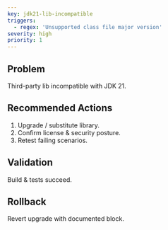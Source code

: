 ```yaml
---
key: jdk21-lib-incompatible
triggers:
  - regex: 'Unsupported class file major version'
severity: high
priority: 1
---
```

## Problem
Third-party lib incompatible with JDK 21.
## Recommended Actions
1. Upgrade / substitute library.
2. Confirm license & security posture.
3. Retest failing scenarios.
## Validation
Build & tests succeed.
## Rollback
Revert upgrade with documented block.

